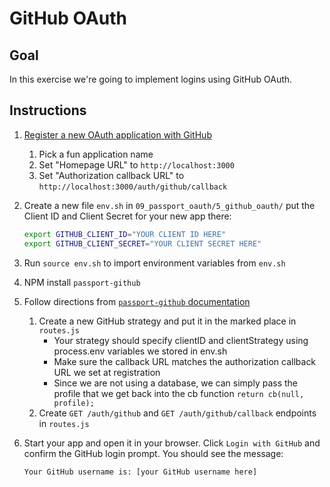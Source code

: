 # GitHub OAuth

## Goal

In this exercise we're going to implement logins using GitHub OAuth.

## Instructions

1. [Register a new OAuth application with GitHub](https://github.com/settings/developers)
    1. Pick a fun application name
    2. Set "Homepage URL" to `http://localhost:3000`
    3. Set "Authorization callback URL" to `http://localhost:3000/auth/github/callback`
2. Create a new file `env.sh` in `09_passport_oauth/5_github_oauth/` put the Client ID and Client
  Secret for your new app there:

    ```bash
    export GITHUB_CLIENT_ID="YOUR CLIENT ID HERE"
    export GITHUB_CLIENT_SECRET="YOUR CLIENT SECRET HERE"
    ```

1. Run `source env.sh` to import environment variables from `env.sh`
1. NPM install `passport-github`
1. Follow directions from
  [`passport-github` documentation](https://github.com/jaredhanson/passport-github)
    1. Create a new GitHub strategy and put it in the marked place in `routes.js`
        - Your strategy should specify clientID and clientStrategy using process.env variables we stored in env.sh
        - Make sure the callback URL matches the authorization callback URL we set at registration
        - Since we are not using a database, we can simply pass the profile that we get back into the cb function `return cb(null, profile);`
    1. Create `GET /auth/github` and `GET /auth/github/callback` endpoints in
      `routes.js`
1. Start your app and open it in your browser. Click `Login with GitHub` and
  confirm the GitHub login prompt. You should see the message:

    ```
    Your GitHub username is: [your GitHub username here]
    ```
